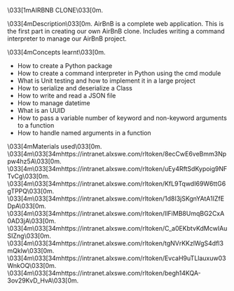 \033[1mAIRBNB CLONE\033[0m.

\033[4mDescription\033[0m.
AirBnB is a complete web application.
This is the first part in creating our own AirBnB clone.
Includes writing a command interpreter to manage our AirBnB project.

\033[4mConcepts learnt\033[0m.
- How to create a Python package
- How to create a command interpreter in Python using the cmd module
- What is Unit testing and how to implement it in a large project
- How to serialize and deserialize a Class
- How to write and read a JSON file
- How to manage datetime
- What is an UUID
- How to pass a variable number of keyword and non-keyword arguments to a function
- How to handle named arguments in a function

\033[4mMaterials used\033[0m.
\033[4m\033[34mhttps://intranet.alxswe.com/rltoken/8ecCwE6veBmm3Nppw4hz5A\033[0m.
\033[4m\033[34mhttps://intranet.alxswe.com/rltoken/uEy4RftSdKypoig9NFTvCg\033[0m.
\033[4m\033[34mhttps://intranet.alxswe.com/rltoken/KfL9TqwdI69W6ttG6gTPPQ\033[0m.
\033[4m\033[34mhttps://intranet.alxswe.com/rltoken/1d8I3jSKgnYAtA1IZfEDpA\033[0m.
\033[4m\033[34mhttps://intranet.alxswe.com/rltoken/IlFiMB8UmqBG2CxA0AD3jA\033[0m.
\033[4m\033[34mhttps://intranet.alxswe.com/rltoken/C_a0EKbtvKdMcwIAuSIZng\033[0m.
\033[4m\033[34mhttps://intranet.alxswe.com/rltoken/tgNVrKKzlWgS4dfl3mQklw\033[0m.
\033[4m\033[34mhttps://intranet.alxswe.com/rltoken/EvcaH9uTLlauxuw03WnkOQ\033[0m.
\033[4m\033[34mhttps://intranet.alxswe.com/rltoken/begh14KQA-3ov29KvD_HvA\033[0m.

